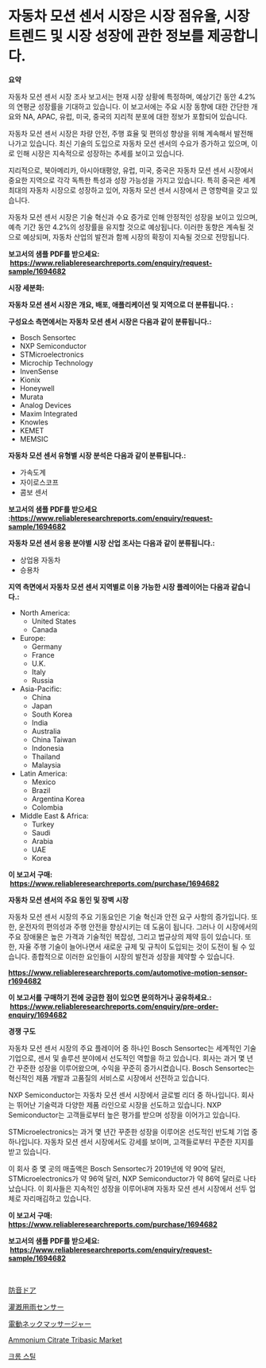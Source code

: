 <p><h1>자동차 모션 센서 시장은 시장 점유율, 시장 트렌드 및 시장 성장에 관한 정보를 제공합니다.</h1></p><p><strong>요약</strong></p>
<p><p>자동차 모션 센서 시장 조사 보고서는 현재 시장 상황에 특정하며, 예상기간 동안 4.2%의 연평균 성장률을 기대하고 있습니다. 이 보고서에는 주요 시장 동향에 대한 간단한 개요와 NA, APAC, 유럽, 미국, 중국의 지리적 분포에 대한 정보가 포함되어 있습니다.</p><p>자동차 모션 센서 시장은 차량 안전, 주행 효율 및 편의성 향상을 위해 계속해서 발전해 나가고 있습니다. 최신 기술의 도입으로 자동차 모션 센서의 수요가 증가하고 있으며, 이로 인해 시장은 지속적으로 성장하는 추세를 보이고 있습니다.</p><p>지리적으로, 북아메리카, 아시아태평양, 유럽, 미국, 중국은 자동차 모션 센서 시장에서 중요한 지역으로 각각 독특한 특성과 성장 가능성을 가지고 있습니다. 특히 중국은 세계 최대의 자동차 시장으로 성장하고 있어, 자동차 모션 센서 시장에서 큰 영향력을 갖고 있습니다.</p><p>자동차 모션 센서 시장은 기술 혁신과 수요 증가로 인해 안정적인 성장을 보이고 있으며, 예측 기간 동안 4.2%의 성장률을 유지할 것으로 예상됩니다. 이러한 동향은 계속될 것으로 예상되며, 자동차 산업의 발전과 함께 시장의 확장이 지속될 것으로 전망됩니다.</p></p>
<p><strong>보고서의 샘플 PDF를 받으세요: &nbsp;<a href="https://www.reliableresearchreports.com/enquiry/request-sample/1694682">https://www.reliableresearchreports.com/enquiry/request-sample/1694682</a></strong></p>
<p><strong>시장 세분화:</strong></p>
<p><strong> 자동차 모션 센서 시장은 개요, 배포, 애플리케이션 및 지역으로 더 분류됩니다. :</strong></p>
<p><strong>구성요소 측면에서는 자동차 모션 센서 시장은 다음과 같이 분류됩니다.:</strong></p>
<p><ul><li>Bosch Sensortec</li><li>NXP Semiconductor</li><li>STMicroelectronics</li><li>Microchip Technology</li><li>InvenSense</li><li>Kionix</li><li>Honeywell</li><li>Murata</li><li>Analog Devices</li><li>Maxim Integrated</li><li>Knowles</li><li>KEMET</li><li>MEMSIC</li></ul></p>
<p><strong> 자동차 모션 센서 유형별 시장 분석은 다음과 같이 분류됩니다.:</strong></p>
<p><ul><li>가속도계</li><li>자이로스코프</li><li>콤보 센서</li></ul></p>
<p><strong>보고서의 샘플 PDF를 받으세요 :<a href="https://www.reliableresearchreports.com/enquiry/request-sample/1694682">https://www.reliableresearchreports.com/enquiry/request-sample/1694682</a></strong></p>
<p><strong> 자동차 모션 센서 응용 분야별 시장 산업 조사는 다음과 같이 분류됩니다.:</strong></p>
<p><ul><li>상업용 자동차</li><li>승용차</li></ul></p>
<p><strong>지역 측면에서 자동차 모션 센서 지역별로 이용 가능한 시장 플레이어는 다음과 같습니다.:</strong></p>
<p><ul>
    <li>
        North America:
        <ul>
            <li>United States</li>
            <li>Canada</li>
        </ul>
    </li>
    <li>
        Europe:
        <ul>
            <li>Germany</li>
            <li>France</li>
            <li>U.K.</li>
            <li>Italy</li>
            <li>Russia</li>
        </ul>
    </li>
    <li>
        Asia-Pacific:
        <ul>
            <li>China</li>
            <li>Japan</li>
            <li>South Korea</li>
            <li>India</li>
            <li>Australia</li>
            <li>China Taiwan</li>
            <li>Indonesia</li>
            <li>Thailand</li>
            <li>Malaysia</li>
        </ul>
    </li>
    <li>
        Latin America:
        <ul>
            <li>Mexico</li>
            <li>Brazil</li>
            <li>Argentina Korea</li>
            <li>Colombia</li>
        </ul>
    </li>
    <li>
        Middle East & Africa:
        <ul>
            <li>Turkey</li>
            <li>Saudi</li>
            <li>Arabia</li>
            <li>UAE</li>
            <li>Korea</li>
        </ul>
    </li>
    </ul></p>
<p><strong>이 보고서 구매: &nbsp;<a href="https://www.reliableresearchreports.com/purchase/1694682">https://www.reliableresearchreports.com/purchase/1694682</a></strong></p>
<p><strong>자동차 모션 센서의 주요 동인 및 장벽 시장</strong></p>
<p><p>자동차 모션 센서 시장의 주요 기동요인은 기술 혁신과 안전 요구 사항의 증가입니다. 또한, 운전자의 편의성과 주행 안전을 향상시키는 데 도움이 됩니다. 그러나 이 시장에서의 주요 장애물은 높은 가격과 기술적인 복잡성, 그리고 법규상의 제약 등이 있습니다. 또한, 자율 주행 기술이 늘어나면서 새로운 규제 및 규칙이 도입되는 것이 도전이 될 수 있습니다. 종합적으로 이러한 요인들이 시장의 발전과 성장을 제약할 수 있습니다.</p></p>
<p><strong><a href="https://www.reliableresearchreports.com/automotive-motion-sensor-r1694682">https://www.reliableresearchreports.com/automotive-motion-sensor-r1694682</a></strong></p>
<p><strong>이 보고서를 구매하기 전에 궁금한 점이 있으면 문의하거나 공유하세요.: &nbsp;<a href="https://www.reliableresearchreports.com/enquiry/pre-order-enquiry/1694682">https://www.reliableresearchreports.com/enquiry/pre-order-enquiry/1694682</a></strong></p>
<p><strong>경쟁 구도</strong></p>
<p><p>자동차 모션 센서 시장의 주요 플레이어 중 하나인 Bosch Sensortec는 세계적인 기술 기업으로, 센서 및 솔루션 분야에서 선도적인 역할을 하고 있습니다. 회사는 과거 몇 년간 꾸준한 성장을 이루어왔으며, 수익을 꾸준히 증가시켰습니다. Bosch Sensortec는 혁신적인 제품 개발과 고품질의 서비스로 시장에서 선전하고 있습니다.</p><p>NXP Semiconductor는 자동차 모션 센서 시장에서 글로벌 리더 중 하나입니다. 회사는 뛰어난 기술력과 다양한 제품 라인으로 시장을 선도하고 있습니다. NXP Semiconductor는 고객들로부터 높은 평가를 받으며 성장을 이어가고 있습니다. </p><p>STMicroelectronics는 과거 몇 년간 꾸준한 성장을 이루어온 선도적인 반도체 기업 중 하나입니다. 자동차 모션 센서 시장에서도 강세를 보이며, 고객들로부터 꾸준한 지지를 받고 있습니다. </p><p>이 회사 중 몇 곳의 매출액은 Bosch Sensortec가 2019년에 약 90억 달러, STMicroelectronics가 약 96억 달러, NXP Semiconductor가 약 86억 달러로 나타났습니다. 이 회사들은 지속적인 성장을 이루어내며 자동차 모션 센서 시장에서 선두 업체로 자리매김하고 있습니다.</p></p>
<p><strong>이 보고서 구매: &nbsp; <a href="https://www.reliableresearchreports.com/purchase/1694682">https://www.reliableresearchreports.com/purchase/1694682</a></strong></p>
<p><strong>보고서의 샘플 PDF를 받으세요: &nbsp;<a href="https://www.reliableresearchreports.com/enquiry/request-sample/1694682">https://www.reliableresearchreports.com/enquiry/request-sample/1694682</a></strong><strong></strong></p>
<p>&nbsp;</p>
<p><p><a href="https://github.com/lily-u-genius/Market-Research-Report-List-1/blob/main/184597325636.md">防音ドア</a></p><p><a href="https://medium.com/@lelanadden5645/%E7%81%8C%E6%BC%91%E7%94%A8%E9%9B%A8%E3%82%BB%E3%83%B3%E3%82%B5%E3%83%BC%E5%B8%82%E5%A0%B4%E3%81%AE%E3%82%A4%E3%83%B3%E3%82%B5%E3%82%A4%E3%83%88-%E5%B8%82%E5%A0%B4%E5%8B%95%E5%90%91-%E6%88%90%E9%95%B7-2024%E5%B9%B4%E3%81%8B%E3%82%892031%E5%B9%B4%E3%81%AE%E4%BA%88%E6%B8%AC-2317e62f67d5">灌漑用雨センサー</a></p><p><a href="https://medium.com/@janrona788520/%E9%9B%BB%E6%B0%97%E9%A6%96%E3%83%9E%E3%83%83%E3%82%B5%E3%83%BC%E3%82%B8%E3%83%A3%E3%83%BC%E5%B8%82%E5%A0%B4%E3%81%AE%E6%8C%87%E6%A8%99%E3%82%92%E8%A7%A3%E8%AA%AD%E3%81%99%E3%82%8B-%E5%B8%82%E5%A0%B4%E3%82%B7%E3%82%A7%E3%82%A2-%E3%83%88%E3%83%AC%E3%83%B3%E3%83%89-%E3%81%8A%E3%82%88%E3%81%B3%E6%88%90%E9%95%B7%E3%83%91%E3%82%BF%E3%83%BC%E3%83%B3-dcbeb3ed9ae3">電動ネックマッサージャー</a></p><p><a href="https://www.linkedin.com/pulse/global-ammonium-citrate-tribasic-market-size-trends-insights-qehff?trackingId=LsQmqEyvJIuEaFk6mwXyUQ%3D%3D">Ammonium Citrate Tribasic Market</a></p><p><a href="https://medium.com/@corneliutrifa2022/%ED%81%AC%EB%A1%9C%EB%AE%B4-%EA%B0%95%EC%B2%A0-%EC%8B%9C%EC%9E%A5-%EC%8B%9C%EC%9E%A5-cagr-%EC%8B%9C%EC%9E%A5-%EB%8F%99%ED%96%A5-%EC%84%B1%EC%9E%A5-%EC%A0%84%EB%9E%B5%EC%97%90-%EB%8C%80%ED%95%9C-%ED%86%B5%EC%B0%B0%EB%A0%A5-8bebb57bfdaf">크롬 스틸</a></p></p>